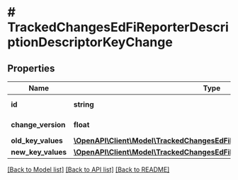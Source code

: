 # # TrackedChangesEdFiReporterDescriptionDescriptorKeyChange

## Properties

Name | Type | Description | Notes
------------ | ------------- | ------------- | -------------
**id** | **string** | Resource identifier | [optional]
**change_version** | **float** | Change version | [optional]
**old_key_values** | [**\OpenAPI\Client\Model\TrackedChangesEdFiReporterDescriptionDescriptorKey**](TrackedChangesEdFiReporterDescriptionDescriptorKey.md) |  | [optional]
**new_key_values** | [**\OpenAPI\Client\Model\TrackedChangesEdFiReporterDescriptionDescriptorKey**](TrackedChangesEdFiReporterDescriptionDescriptorKey.md) |  | [optional]

[[Back to Model list]](../../README.md#models) [[Back to API list]](../../README.md#endpoints) [[Back to README]](../../README.md)
